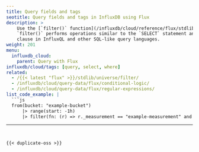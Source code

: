 ```yaml
---
title: Query fields and tags
seotitle: Query fields and tags in InfluxDB using Flux
description: >
    Use the [`filter()` function](/influxdb/cloud/reference/flux/stdlib/built-in/transformations/filter/) to query data based on fields, tags, or any other column value.
    `filter()` performs operations similar to the `SELECT` statement and the `WHERE`
    clause in InfluxQL and other SQL-like query languages.
weight: 201
menu:
  influxdb_cloud:
    parent: Query with Flux
influxdb/cloud/tags: [query, select, where]
related:
  - /{{< latest "flux" >}}/stdlib/universe/filter/
  - /influxdb/cloud/query-data/flux/conditional-logic/
  - /influxdb/cloud/query-data/flux/regular-expressions/
list_code_example: |
  ```js
  from(bucket: "example-bucket")
      |> range(start: -1h)
      |> filter(fn: (r) => r._measurement == "example-measurement" and r._field == "example-field" and r.tag == "example-tag")
  ```
---
```


{{< duplicate-oss >}}